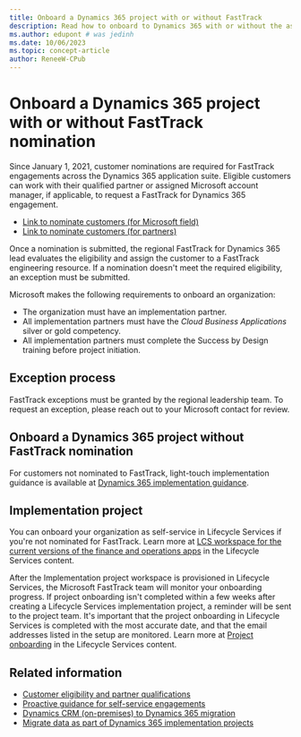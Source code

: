 ```yaml
---
title: Onboard a Dynamics 365 project with or without FastTrack
description: Read how to onboard to Dynamics 365 with or without the assistance of the FastTrack team to help with the implementation.
ms.author: edupont # was jedinh
ms.date: 10/06/2023
ms.topic: concept-article
author: ReneeW-CPub
---
```


# Onboard a Dynamics 365 project with or without FastTrack nomination

Since January 1, 2021, customer nominations are required for FastTrack engagements across the Dynamics 365 application suite. Eligible customers can work with their qualified partner or assigned Microsoft account manager, if applicable, to request a FastTrack for Dynamics 365 engagement.

- [Link to nominate customers (for Microsoft field)](https://aka.ms/D365FTNom)
- [Link to nominate customers (for partners)](https://aka.ms/ftnomportal)

Once a nomination is submitted, the regional FastTrack for Dynamics 365 lead evaluates the eligibility and assign the customer to a FastTrack engineering resource. If a nomination doesn't meet the required eligibility, an exception must be submitted.

Microsoft makes the following requirements to onboard an organization:

- The organization must have an implementation partner.  
- All implementation partners must have the *Cloud Business Applications* silver or gold competency.
- All implementation partners must complete the Success by Design training before project initiation.

## Exception process

FastTrack exceptions must be granted by the regional leadership team. To request an exception, please reach out to your Microsoft contact for review.

## Onboard a Dynamics 365 project without FastTrack nomination

For customers not nominated to FastTrack, light-touch implementation guidance is available at [Dynamics 365 implementation guidance](../implementation-guide/overview.md).  

## Implementation project

You can onboard your organization as self-service in Lifecycle Services if you're not nominated for FastTrack. Learn more at [LCS workspace for the current versions of the finance and operations apps](/dynamics365/fin-ops-core/dev-itpro/lifecycle-services/lcs-works-lcs#lcs-workspace-for-the-current-versions-of-the-finance-and-operations-apps) in the Lifecycle Services content.  

After the Implementation project workspace is provisioned in Lifecycle Services, the Microsoft FastTrack team will monitor your onboarding progress. If project onboarding isn't completed within a few weeks after creating a Lifecycle Services implementation project, a reminder will be sent to the project team. It's important that the project onboarding in Lifecycle Services is completed with the most accurate date, and that the email addresses listed in the setup are monitored. Learn more at [Project onboarding](/dynamics365/fin-ops-core/dev-itpro/lifecycle-services/project-onboarding) in the Lifecycle Services content.

## Related information

- [Customer eligibility and partner qualifications](eligibility.md)  
- [Proactive guidance for self-service engagements](self-service-engagement.md)  
- [Dynamics CRM (on-premises) to Dynamics 365 migration](migration.md)  
- [Migrate data as part of Dynamics 365 implementation projects](../resources/migrate-data.md)  
